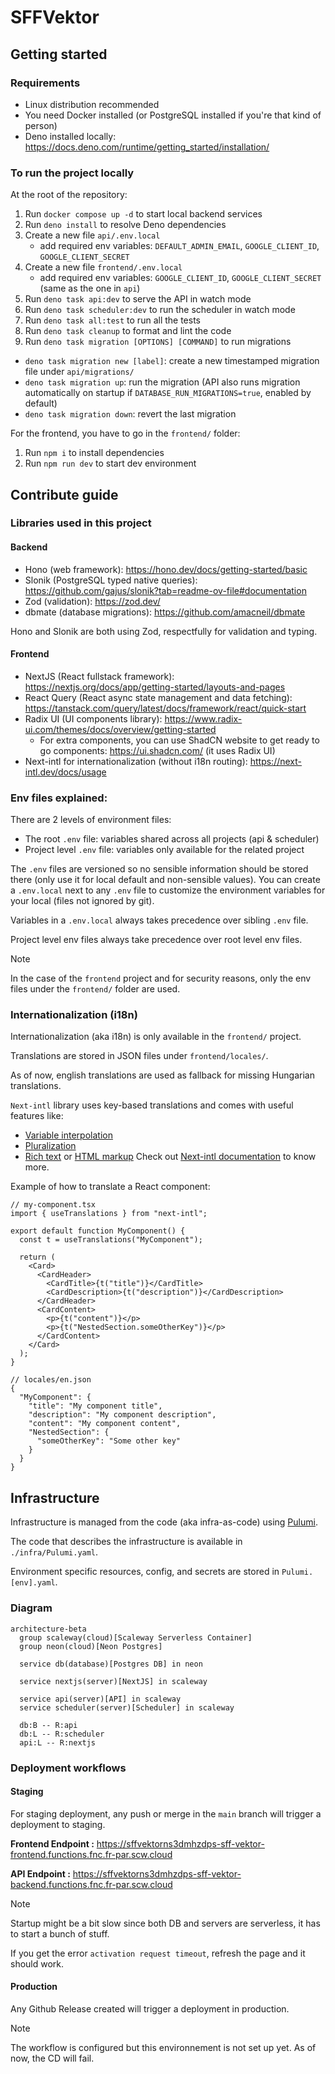 # SFFVektor

## Getting started

### Requirements

- Linux distribution recommended
- You need Docker installed (or PostgreSQL installed if you're that kind of
  person)
- Deno installed locally:
  https://docs.deno.com/runtime/getting_started/installation/

### To run the project locally

At the root of the repository:
1. Run `docker compose up -d` to start local backend services
2. Run `deno install` to resolve Deno dependencies
3. Create a new file `api/.env.local`
    - add required env variables: `DEFAULT_ADMIN_EMAIL`, `GOOGLE_CLIENT_ID`, `GOOGLE_CLIENT_SECRET`
4. Create a new file `frontend/.env.local`
    - add required env variables: `GOOGLE_CLIENT_ID`, `GOOGLE_CLIENT_SECRET` (same as the one in `api`)
5. Run `deno task api:dev` to serve the API in watch mode
6. Run `deno task scheduler:dev` to run the scheduler in watch mode
7. Run `deno task all:test` to run all the tests
8. Run `deno task cleanup` to format and lint the code
9. Run `deno task migration [OPTIONS] [COMMAND]` to run migrations
  - `deno task migration new [label]`: create a new timestamped migration file under `api/migrations/`
  - `deno task migration up`: run the migration (API also runs migration automatically on startup if `DATABASE_RUN_MIGRATIONS=true`, enabled by default)
  - `deno task migration down`: revert the last migration

For the frontend, you have to go in the `frontend/` folder:
1. Run `npm i` to install dependencies
2. Run `npm run dev` to start dev environment

## Contribute guide

### Libraries used in this project

#### Backend
* Hono (web framework): https://hono.dev/docs/getting-started/basic
* Slonik (PostgreSQL typed native queries): https://github.com/gajus/slonik?tab=readme-ov-file#documentation
* Zod (validation): https://zod.dev/
* dbmate (database migrations): https://github.com/amacneil/dbmate

Hono and Slonik are both using Zod, respectfully for validation and typing.

#### Frontend
* NextJS (React fullstack framework): https://nextjs.org/docs/app/getting-started/layouts-and-pages
* React Query (React async state management and data fetching): https://tanstack.com/query/latest/docs/framework/react/quick-start
* Radix UI (UI components library): https://www.radix-ui.com/themes/docs/overview/getting-started
  * For extra components, you can use ShadCN website to get ready to go components: https://ui.shadcn.com/ (it uses Radix UI)
* Next-intl for internationalization (without i18n routing): https://next-intl.dev/docs/usage

### Env files explained:
There are 2 levels of environment files:

- The root `.env` file: variables shared across all projects (api & scheduler)
- Project level `.env` file: variables only available for the related project

The `.env` files are versioned so no sensible information should be stored there
(only use it for local default and non-sensible values). You can create a `.env.local` next to any `.env` file to
customize the environment variables for your local (files not ignored by git).

Variables in a `.env.local` always takes precedence over sibling `.env` file.

Project level env files always take precedence over root level env files.

> [!NOTE]
> In the case of the `frontend` project and for security reasons, only the env files under the `frontend/` folder are used.

### Internationalization (i18n)

Internationalization (aka i18n) is only available in the `frontend/` project.

Translations are stored in JSON files under `frontend/locales/`.

As of now, english translations are used as fallback for missing Hungarian translations.

`Next-intl` library uses key-based translations and comes with useful features like:
* [Variable interpolation](https://next-intl.dev/docs/usage/messages#interpolation-of-dynamic-values)
* [Pluralization](https://next-intl.dev/docs/usage/messages#cardinal-pluralization)
* [Rich text](https://next-intl.dev/docs/usage/messages#rich-text) or [HTML markup](https://next-intl.dev/docs/usage/messages#html-markup)
Check out [Next-intl documentation](https://next-intl.dev/docs/usage/messages) to know more.

Example of how to translate a React component:
```tsx
// my-component.tsx
import { useTranslations } from "next-intl";

export default function MyComponent() {
  const t = useTranslations("MyComponent");

  return (
    <Card>
      <CardHeader>
        <CardTitle>{t("title")}</CardTitle>
        <CardDescription>{t("description")}</CardDescription>
      </CardHeader>
      <CardContent>
        <p>{t("content")}</p>
        <p>{t("NestedSection.someOtherKey")}</p>
      </CardContent>
    </Card>
  );
}

// locales/en.json
{
  "MyComponent": {
    "title": "My component title",
    "description": "My component description",
    "content": "My component content",
    "NestedSection": {
      "someOtherKey": "Some other key"
    }
  }
}
```


## Infrastructure

Infrastructure is managed from the code (aka infra-as-code) using [Pulumi](https://www.pulumi.com/).

The code that describes the infrastructure is available in `./infra/Pulumi.yaml`.

Environment specific resources, config, and secrets are stored in `Pulumi.[env].yaml`.

### Diagram

```mermaid
architecture-beta
  group scaleway(cloud)[Scaleway Serverless Container]
  group neon(cloud)[Neon Postgres]
  
  service db(database)[Postgres DB] in neon
  
  service nextjs(server)[NextJS] in scaleway
  
  service api(server)[API] in scaleway
  service scheduler(server)[Scheduler] in scaleway

  db:B -- R:api
  db:L -- R:scheduler
  api:L -- R:nextjs
```


### Deployment workflows

#### Staging

For staging deployment, any push or merge in the `main` branch will trigger a deployment to staging.

**Frontend Endpoint :** https://sffvektorns3dmhzdps-sff-vektor-frontend.functions.fnc.fr-par.scw.cloud

**API Endpoint :** https://sffvektorns3dmhzdps-sff-vektor-backend.functions.fnc.fr-par.scw.cloud

> [!NOTE]
> Startup might be a bit slow since both DB and servers are serverless, it has to start a bunch of stuff.
> 
> If you get the error `activation request timeout`, refresh the page and it should work.


#### Production

Any Github Release created will trigger a deployment in production.

> [!NOTE]
> The workflow is configured but this environnement is not set up yet. As of now, the CD will fail.

